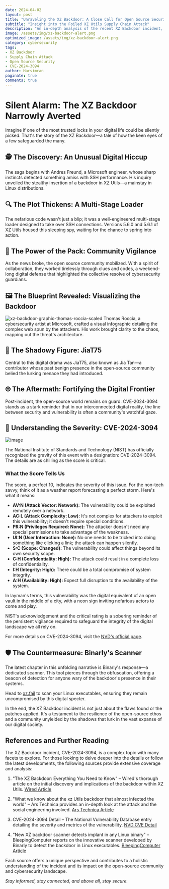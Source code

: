```yaml
---
date: 2024-04-02
layout: post
title: "Unraveling the XZ Backdoor: A Close Call for Open Source Security"
subtitle: "Insight into the Foiled XZ Utils Supply Chain Attack"
description: "An in-depth analysis of the recent XZ Backdoor incident, highlighting the resilience of the open source community in the face of a sophisticated supply chain attack. This post unpacks the details of the CVE-2024-3094 event, where a well-executed backdoor nearly compromised major Linux distributions, and the collaborative effort that led to its discovery and mitigation."
image: /assets/img/xz-backdoor-alert.png
optimized_image: /assets/img/xz-backdoor-alert.png
category: cybersecurity
tags:
- XZ Backdoor
- Supply Chain Attack
- Open Source Security
- CVE-2024-3094  
author: Harsimran
paginate: true
comments: true
---
```


# Silent Alarm: The XZ Backdoor Narrowly Averted
Imagine if one of the most trusted locks in your digital life could be silently picked. That's the story of the XZ Backdoor—a tale of how the keen eyes of a few safeguarded the many.

## 🕵️ The Discovery: An Unusual Digital Hiccup
The saga begins with Andres Freund, a Microsoft engineer, whose sharp instincts detected something amiss with SSH performance. His inquiry unveiled the stealthy insertion of a backdoor in XZ Utils—a mainstay in Linux distributions.

## 🔍 The Plot Thickens: A Multi-Stage Loader
The nefarious code wasn't just a blip; it was a well-engineered multi-stage loader designed to take over SSH connections. Versions 5.6.0 and 5.6.1 of XZ Utils housed this sleeping spy, waiting for the chance to spring into action.

## 🤝 The Power of the Pack: Community Vigilance
As the news broke, the open source community mobilized. With a spirit of collaboration, they worked tirelessly through clues and codes, a weekend-long digital defense that highlighted the collective resolve of cybersecurity guardians.

## 🖼️ The Blueprint Revealed: Visualizing the Backdoor
![xz-backdoor-graphic-thomas-roccia-scaled](https://github.com/PKHarsimran/PKHarsimran.github.io/assets/22066581/87d296d5-c376-4156-ab7e-66c62d57babe)
Thomas Roccia, a cybersecurity artist at Microsoft, crafted a visual infographic detailing the complex web spun by the attackers. His work brought clarity to the chaos, mapping out the threat's architecture.

## 👤 The Shadowy Figure: JiaT75
Central to this digital drama was JiaT75, also known as Jia Tan—a contributor whose past benign presence in the open-source community belied the lurking menace they had introduced.

## 🌐 The Aftermath: Fortifying the Digital Frontier
Post-incident, the open-source world remains on guard. CVE-2024-3094 stands as a stark reminder that in our interconnected digital reality, the line between security and vulnerability is often a community's watchful gaze.

## 🚨 Understanding the Severity: CVE-2024-3094
![image](https://github.com/PKHarsimran/PKHarsimran.github.io/assets/22066581/b3a58713-e474-4fee-8216-11537dbd2f57)


The National Institute of Standards and Technology (NIST) has officially recognized the gravity of this event with a designation: CVE-2024-3094. The details are as chilling as the score is critical.

### What the Score Tells Us

The score, a perfect 10, indicates the severity of this issue. For the non-tech savvy, think of it as a weather report forecasting a perfect storm. Here's what it means:

- **AV:N (Attack Vector: Network):** The vulnerability could be exploited remotely over a network.
- **AC:L (Attack Complexity: Low):** It's not complex for attackers to exploit this vulnerability; it doesn't require special conditions.
- **PR:N (Privileges Required: None):** The attacker doesn't need any special permissions to take advantage of the weakness.
- **UI:N (User Interaction: None):** No one needs to be tricked into doing something like clicking a link; the attack can happen silently.
- **S:C (Scope: Changed):** The vulnerability could affect things beyond its own security scope.
- **C:H (Confidentiality: High):** The attack could result in a complete loss of confidentiality.
- **I:H (Integrity: High):** There could be a total compromise of system integrity.
- **A:H (Availability: High):** Expect full disruption to the availability of the system.

In layman's terms, this vulnerability was the digital equivalent of an open vault in the middle of a city, with a neon sign inviting nefarious actors to come and play.

NIST's acknowledgement and the critical rating is a sobering reminder of the persistent vigilance required to safeguard the integrity of the digital landscape we all rely on.

For more details on CVE-2024-3094, visit the [NVD's official page](https://nvd.nist.gov/vuln/detail/CVE-2024-3094).

## 🛡️ The Countermeasure: Binarly's Scanner
The latest chapter in this unfolding narrative is Binarly's response—a dedicated scanner. This tool pierces through the obfuscation, offering a beacon of detection for anyone wary of the backdoor's presence in their systems.

Head to [xz.fail](https://xz.fail) to scan your Linux executables, ensuring they remain uncompromised by this digital specter.

In the end, the XZ Backdoor incident is not just about the flaws found or the patches applied. It's a testament to the resilience of the open-source ethos and a community unyielded by the shadows that lurk in the vast expanse of our digital society.


## References and Further Reading

The XZ Backdoor incident, CVE-2024-3094, is a complex topic with many facets to explore. For those looking to delve deeper into the details or follow the latest developments, the following sources provide extensive coverage and analysis:

1. "The XZ Backdoor: Everything You Need to Know" – Wired's thorough article on the initial discovery and implications of the backdoor within XZ Utils. [Wired Article](https://www.wired.com/story/xz-backdoor-everything-you-need-to-know/)

2. "What we know about the xz Utils backdoor that almost infected the world" – Ars Technica provides an in-depth look at the attack and the social engineering involved. [Ars Technica Article](https://arstechnica.com/security/2024/04/what-we-know-about-the-xz-utils-backdoor-that-almost-infected-the-world/)

3. CVE-2024-3094 Detail – The National Vulnerability Database entry detailing the severity and metrics of the vulnerability. [NVD CVE Detail](https://nvd.nist.gov/vuln/detail/CVE-2024-3094)

4. "New XZ backdoor scanner detects implant in any Linux binary" – BleepingComputer reports on the innovative scanner developed by Binarly to detect the backdoor in Linux executables. [BleepingComputer Article](https://www.bleepingcomputer.com/news/security/new-xz-backdoor-scanner-detects-implant-in-any-linux-binary/)

Each source offers a unique perspective and contributes to a holistic understanding of the incident and its impact on the open-source community and cybersecurity landscape.

_Stay informed, stay connected, and above all, stay secure._



